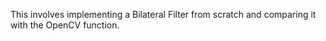 This involves implementing a Bilateral Filter from scratch and comparing it with the OpenCV function.
